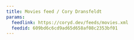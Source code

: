 ```yaml
---
title: Movies feed / Cory Dransfeldt
params:
  feedlink: https://coryd.dev/feeds/movies.xml
  feedid: 609bd6c6cd9ad65d658af08c2353bf01
---
```


